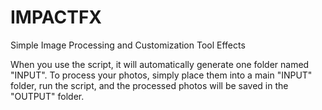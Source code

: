 # IMPACTFX
Simple Image Processing and Customization Tool Effects


When you use the script, it will automatically generate one folder named "INPUT". To process your photos, simply place them into a main "INPUT" folder, run the script, and the processed photos will be saved in the "OUTPUT" folder.
